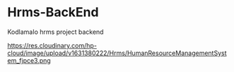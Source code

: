 # Hrms-BackEnd
KodlamaIo hrms project backend

https://res.cloudinary.com/hp-cloud/image/upload/v1631380222/Hrms/HumanResourceManagementSystem_fjpce3.png
